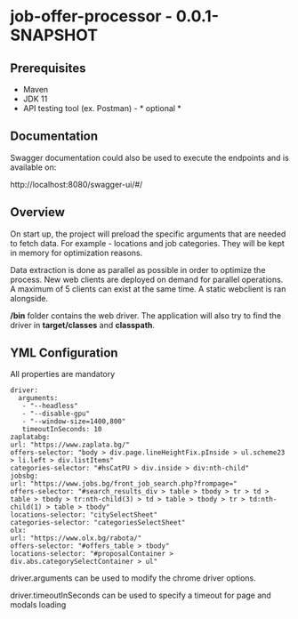 # job-offer-processor - 0.0.1-SNAPSHOT

## Prerequisites

* Maven
* JDK 11
* API testing tool (ex. Postman) - * optional *

## Documentation

Swagger documentation could also be used to execute the endpoints and is available on:

http://localhost:8080/swagger-ui/#/

## Overview

On start up, the project will preload the specific arguments that are needed to fetch data. For example - locations and job
categories. They will be kept in memory for optimization reasons.

Data extraction is done as parallel as possible in order to optimize the process. New web clients are deployed on demand
for parallel operations. A maximum of 5 clients can exist at the same time. A static webclient is ran alongside.

<strong>/bin</strong> folder contains the web driver. The application will also try to find the driver in <strong>
target/classes</strong> and <strong>classpath</strong>.

## YML Configuration

All properties are mandatory

    driver:
      arguments:
       - "--headless"
       - "--disable-gpu"
       - "--window-size=1400,800"
       timeoutInSeconds: 10
    zaplatabg:
    url: "https://www.zaplata.bg/"
    offers-selector: "body > div.page.lineHeightFix.pInside > ul.scheme23 > li.left > div.listItems"
    categories-selector: "#hsCatPU > div.inside > div:nth-child"
    jobsbg:
    url: "https://www.jobs.bg/front_job_search.php?frompage="
    offers-selector: "#search_results_div > table > tbody > tr > td > table > tbody > tr:nth-child(3) > td > table > tbody > tr > td:nth-child(1) > table > tbody"
    locations-selector: "citySelectSheet"
    categories-selector: "categoriesSelectSheet"
    olx:
    url: "https://www.olx.bg/rabota/"
    offers-selector: "#offers_table > tbody"
    locations-selector: "#proposalContainer > div.abs.categorySelectContainer > ul"

driver.arguments can be used to modify the chrome driver options.

driver.timeoutInSeconds can be used to specify a timeout for page and modals loading